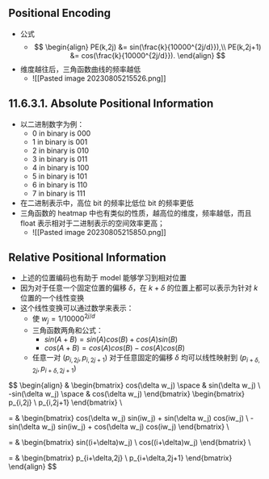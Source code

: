 ## Positional Encoding
- 公式
	- $$
    \begin{align}
	PE(k,2j) &= sin(\frac{k}{10000^{2j/d}}),\\
	PE(k,2j+1) &= cos(\frac{k}{10000^{2j/d}}).
	\end{align}
	$$
- 维度越往后，三角函数曲线的频率越低
	- ![[Pasted image 20230805215526.png]]

## 11.6.3.1. Absolute Positional Information
- 以二进制数字为例：
	- 0 in binary is 000
	- 1 in binary is 001
	- 2 in binary is 010
	- 3 in binary is 011
	- 4 in binary is 100
	- 5 in binary is 101
	- 6 in binary is 110
	- 7 in binary is 111
- 在二进制表示中，高位 bit 的频率比低位 bit 的频率更低
- 三角函数的 heatmap 中也有类似的性质，越高位的维度，频率越低，而且 float 表示相对于二进制表示的空间效率更高；
	- ![[Pasted image 20230805215850.png]]

## Relative Positional Information
- 上述的位置编码也有助于 model 能够学习到相对位置
- 因为对于任意一个固定位置的偏移 $\delta$，在 $k+\delta$ 的位置上都可以表示为针对 $k$ 位置的一个线性变换
- 这个线性变换可以通过数学来表示：
	- 使 $w_j=1/10000^{2j/d}$
	- 三角函数两角和公式：
		- $sin(A+B)=sin(A)cos(B)+cos(A)sin(B)$
		- $cos(A+B)=cos(A)cos(B)-cos(A)cos(B)$
	- 任意一对 $(p_{i,2j},p_{i,2j+1})$ 对于任意固定的偏移 $\delta$ 均可以线性映射到 $(p_{i+\delta,2j},p_{i+\delta,2j+1})$

$$
\begin{align}
& 
\begin{bmatrix} 
cos(\delta w_j) \space & 
sin(\delta w_j) \\
-sin(\delta w_j) \space &
cos(\delta w_j)
\end{bmatrix}
\begin{bmatrix}
p_{i,2j} \\
p_{i,2j+1}
\end{bmatrix} \\

= & \begin{bmatrix}
cos(\delta w_j) sin(iw_j) +
sin(\delta w_j) cos(iw_j) \\
-sin(\delta w_j) sin(iw_j) +
cos(\delta w_j) cos(iw_j)
\end{bmatrix} \\

= & \begin{bmatrix}
sin((i+\delta)w_j) \\
cos((i+\delta)w_j)
\end{bmatrix} \\

= & \begin{bmatrix}
p_{i+\delta,2j} \\
p_{i+\delta,2j+1}
\end{bmatrix}
\end{align}
$$